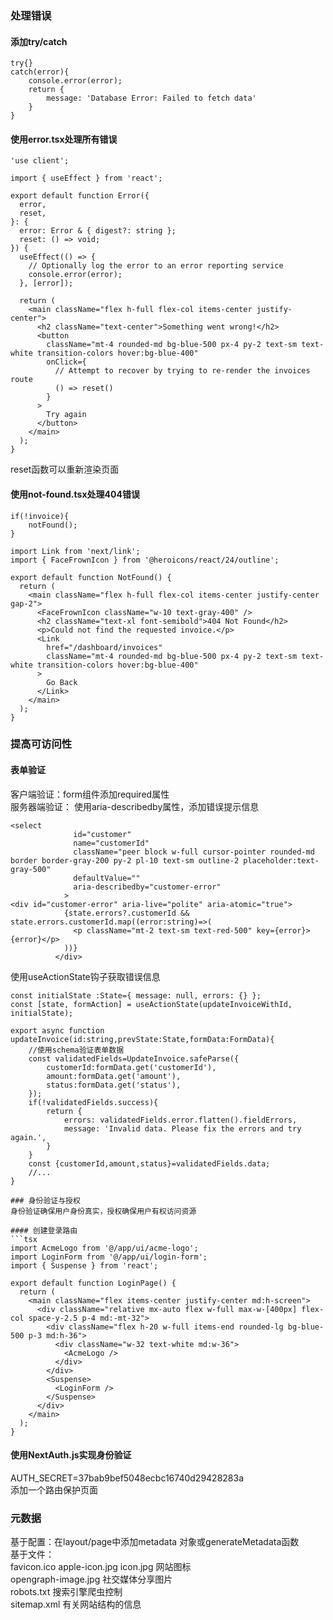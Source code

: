 ### 处理错误
#### 添加try/catch
```tsx
try{}
catch(error){
    console.error(error);
    return {
        message: 'Database Error: Failed to fetch data'
    }
}
```
#### 使用error.tsx处理所有错误
```tsx
'use client';
 
import { useEffect } from 'react';
 
export default function Error({
  error,
  reset,
}: {
  error: Error & { digest?: string };
  reset: () => void;
}) {
  useEffect(() => {
    // Optionally log the error to an error reporting service
    console.error(error);
  }, [error]);
 
  return (
    <main className="flex h-full flex-col items-center justify-center">
      <h2 className="text-center">Something went wrong!</h2>
      <button
        className="mt-4 rounded-md bg-blue-500 px-4 py-2 text-sm text-white transition-colors hover:bg-blue-400"
        onClick={
          // Attempt to recover by trying to re-render the invoices route
          () => reset()
        }
      >
        Try again
      </button>
    </main>
  );
}
```
reset函数可以重新渲染页面  
#### 使用not-found.tsx处理404错误
```tsx
if(!invoice){
    notFound();
}
```
```tsx
import Link from 'next/link';
import { FaceFrownIcon } from '@heroicons/react/24/outline';
 
export default function NotFound() {
  return (
    <main className="flex h-full flex-col items-center justify-center gap-2">
      <FaceFrownIcon className="w-10 text-gray-400" />
      <h2 className="text-xl font-semibold">404 Not Found</h2>
      <p>Could not find the requested invoice.</p>
      <Link
        href="/dashboard/invoices"
        className="mt-4 rounded-md bg-blue-500 px-4 py-2 text-sm text-white transition-colors hover:bg-blue-400"
      >
        Go Back
      </Link>
    </main>
  );
}
```

### 提高可访问性
#### 表单验证
客户端验证：form组件添加required属性  
服务器端验证：
使用aria-describedby属性，添加错误提示信息
```tsx
<select
              id="customer"
              name="customerId"
              className="peer block w-full cursor-pointer rounded-md border border-gray-200 py-2 pl-10 text-sm outline-2 placeholder:text-gray-500"
              defaultValue=""
              aria-describedby="customer-error"
            > 
<div id="customer-error" aria-live="polite" aria-atomic="true">
            {state.errors?.customerId && state.errors.customerId.map((error:string)=>(
              <p className="mt-2 text-sm text-red-500" key={error}>{error}</p>
            ))}
          </div>
```
使用useActionState钩子获取错误信息
```tsx
const initialState :State={ message: null, errors: {} };
const [state, formAction] = useActionState(updateInvoiceWithId, initialState);
```
```tsx
export async function updateInvoice(id:string,prevState:State,formData:FormData){
    //使用schema验证表单数据
    const validatedFields=UpdateInvoice.safeParse({
        customerId:formData.get('customerId'),
        amount:formData.get('amount'),
        status:formData.get('status'),
    });
    if(!validatedFields.success){
        return {
            errors: validatedFields.error.flatten().fieldErrors,
            message: 'Invalid data. Please fix the errors and try again.',
        }
    }
    const {customerId,amount,status}=validatedFields.data;
    //...
}

### 身份验证与授权
身份验证确保用户身份真实，授权确保用户有权访问资源  

#### 创建登录路由
```tsx
import AcmeLogo from '@/app/ui/acme-logo';
import LoginForm from '@/app/ui/login-form';
import { Suspense } from 'react';
 
export default function LoginPage() {
  return (
    <main className="flex items-center justify-center md:h-screen">
      <div className="relative mx-auto flex w-full max-w-[400px] flex-col space-y-2.5 p-4 md:-mt-32">
        <div className="flex h-20 w-full items-end rounded-lg bg-blue-500 p-3 md:h-36">
          <div className="w-32 text-white md:w-36">
            <AcmeLogo />
          </div>
        </div>
        <Suspense>
          <LoginForm />
        </Suspense>
      </div>
    </main>
  );
}
```

#### 使用NextAuth.js实现身份验证

AUTH_SECRET=37bab9bef5048ecbc16740d29428283a  
添加一个路由保护页面  

### 元数据
基于配置：在layout/page中添加metadata 对象或generateMetadata函数  
基于文件：  
favicon.ico apple-icon.jpg icon.jpg 网站图标  
opengraph-image.jpg 社交媒体分享图片  
robots.txt 搜索引擎爬虫控制  
sitemap.xml 有关网站结构的信息  

